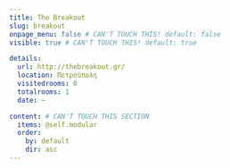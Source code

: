 ```yaml
---
title: The Breakout
slug: breakout
onpage_menu: false # CAN'T TOUCH THIS! default: false
visible: true # CAN'T TOUCH THIS! default: true

details:
  url: http://thebreakout.gr/
  location: Πετρούπολη
  visitedrooms: 0
  totalrooms: 1
  date: ~

content: # CAN'T TOUCH THIS SECTION
  items: @self.modular
  order:
    by: default
    dir: asc
---
```

